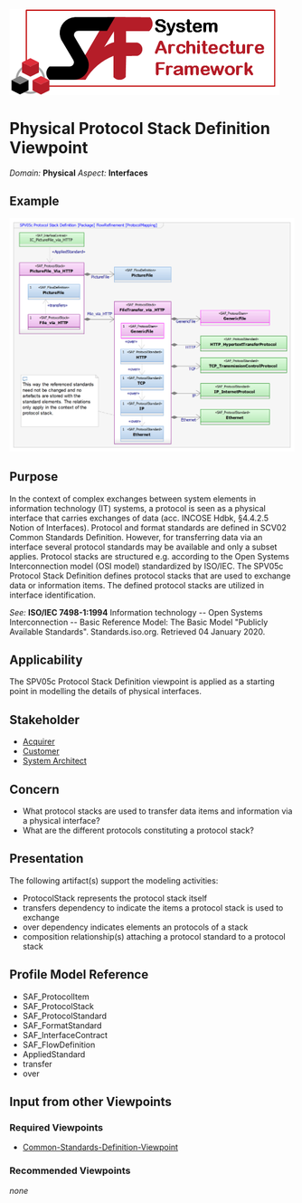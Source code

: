 ![System Architecture Framework](../diagrams/Logo_SAF.png)
# Physical Protocol Stack Definition Viewpoint
*Domain:* **Physical** *Aspect:* **Interfaces**
## Example
![Physical Protocol Stack Definition](../diagrams/Physical-Protocol-Stack-Definition.png)
## Purpose
In the context of complex exchanges between system elements in information technology (IT) systems, a protocol is seen as a physical interface that carries exchanges of data (acc. INCOSE Hdbk, §4.4.2.5 Notion of Interfaces). 
Protocol and format standards are defined in SCV02 Common Standards Definition. However, for transferring data via an interface several protocol standards may be available and only a subset applies. Protocol stacks are structured e.g. according to the Open Systems Interconnection model (OSI model) standardized by ISO/IEC. The SPV05c Protocol Stack Definition defines protocol stacks that are used to exchange data or information items. The defined protocol stacks are utilized in interface identification.

*See:*
**ISO/IEC 7498-1:1994**  Information technology -- Open Systems Interconnection -- Basic Reference Model: The Basic Model
"Publicly Available Standards". Standards.iso.org. Retrieved 04 January 2020.
## Applicability
The SPV05c Protocol Stack Definition viewpoint is applied as a starting point in modelling the details of physical interfaces.
## Stakeholder
* [Acquirer](../stakeholders.md#Acquirer)
* [Customer](../stakeholders.md#Customer)
* [System Architect](../stakeholders.md#System-Architect)
## Concern
* What protocol stacks are used to transfer data items and information via a physical interface?
* What are the different protocols constituting a protocol stack?
## Presentation
The following artifact(s) support the modeling activities:
* ProtocolStack represents the protocol stack itself
* transfers dependency to indicate the items a protocol stack is used to exchange
* over dependency indicates elements an protocols of a stack
* composition relationship(s) attaching a protocol standard to a protocol stack

## Profile Model Reference
* SAF_ProtocolItem
* SAF_ProtocolStack
* SAF_ProtocolStandard
* SAF_FormatStandard
* SAF_InterfaceContract
* SAF_FlowDefinition
* AppliedStandard
* transfer
* over
## Input from other Viewpoints
### Required Viewpoints
* [Common-Standards-Definition-Viewpoint](Common-Standards-Definition-Viewpoint.md)
### Recommended Viewpoints
*none*
